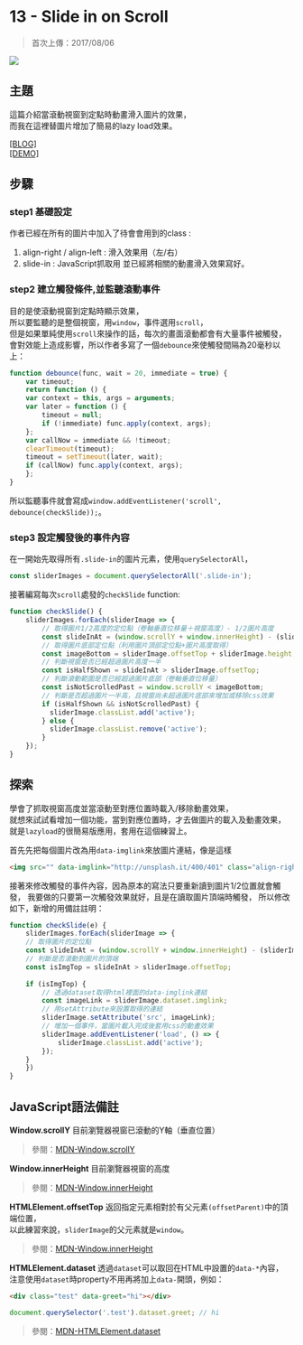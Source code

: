 # 13 - Slide in on Scroll
>首次上傳：2017/08/06

![](https://guahsu.io/2017/08/JavaScript30-13-Slide-in-on-Scroll/demo13.gif)

## **主題**
這篇介紹當滾動視窗到定點時動畫滑入圖片的效果，  
而我在這裡替圖片增加了簡易的lazy load效果。

[[BLOG]](https://guahsu.io/2017/07/JavaScript30-13-Slide-in-on-Scroll/)  
[[DEMO]](https://guahsu.io/JavaScript30/13_Slide-in-on-Scroll/index-GuaHsu.html)

## **步驟**
### step1 基礎設定
作者已經在所有的圖片中加入了待會會用到的class : 
1. align-right / align-left : 滑入效果用（左/右）
2. slide-in : JavaScript抓取用
並已經將相關的動畫滑入效果寫好。

### step2 建立觸發條件,並監聽滾動事件
目的是使滾動視窗到定點時顯示效果，  
所以要監聽的是整個視窗，用`window`，事件選用`scroll`，  
但是如果單純使用`scroll`來操作的話，每次的畫面滾動都會有大量事件被觸發，  
會對效能上造成影響，所以作者多寫了一個`debounce`來使觸發間隔為20毫秒以上：
````javascript
function debounce(func, wait = 20, immediate = true) {
    var timeout;
    return function () {
    var context = this, args = arguments;
    var later = function () {
        timeout = null;
        if (!immediate) func.apply(context, args);
    };
    var callNow = immediate && !timeout;
    clearTimeout(timeout);
    timeout = setTimeout(later, wait);
    if (callNow) func.apply(context, args);
    };
}
````
所以監聽事件就會寫成`window.addEventListener('scroll', debounce(checkSlide));`。  

### step3 設定觸發後的事件內容
在一開始先取得所有`.slide-in`的圖片元素，使用`querySelectorAll`，
````javascript
const sliderImages = document.querySelectorAll('.slide-in');
````
接著編寫每次`scroll`處發的`checkSlide` function:
````javascript
function checkSlide() {
    sliderImages.forEach(sliderImage => {
        // 取得圖片1/2高度的定位點（卷軸垂直位移量＋視窗高度）- 1/2圖片高度
        const slideInAt = (window.scrollY + window.innerHeight) - (sliderImage.height / 2);
        // 取得圖片底部定位點（利用圖片頂部定位點+圖片高度取得）
        const imageBottom = sliderImage.offsetTop + sliderImage.height;
        // 判斷視窗是否已經超過圖片高度一半
        const isHalfShown = slideInAt > sliderImage.offsetTop;
        // 判斷滾動範圍是否已經超過圖片底部（卷軸垂直位移量）
        const isNotScrolledPast = window.scrollY < imageBottom;
        // 判斷是否超過圖片一半高，且視窗尚未超過圖片底部來增加或移除css效果
        if (isHalfShown && isNotScrolledPast) {
          sliderImage.classList.add('active');
        } else {
          sliderImage.classList.remove('active');
        }
    });
}
````

## **探索**
學會了抓取視窗高度並當滾動至對應位置時載入/移除動畫效果，  
就想來試試看增加一個功能，當到對應位置時，才去做圖片的載入及動畫效果，  
就是`lazyload`的很簡易版應用，套用在這個練習上。

首先先把每個圖片改為用`data-imglink`來放圖片連結，像是這樣
````html
<img src="" data-imglink="http://unsplash.it/400/401" class="align-right slide-in">
````

接著來修改觸發的事件內容，因為原本的寫法只要重新讀到圖片1/2位置就會觸發，
我要做的只要第一次觸發效果就好，且是在讀取圖片頂端時觸發，
所以修改如下，新增的用備註註明：
````javascript
function checkSlide(e) {
    sliderImages.forEach(sliderImage => {
    // 取得圖片的定位點
    const slideInAt = (window.scrollY + window.innerHeight) - (sliderImage.height);
    // 判斷是否滾動到圖片的頂端
    const isImgTop = slideInAt > sliderImage.offsetTop;
    
    if (isImgTop) {
        // 透過dataset取得html裡面的data-imglink連結
        const imageLink = sliderImage.dataset.imglink;
        // 用setAttribute來設置取得的連結
        sliderImage.setAttribute('src', imageLink);
        // 增加一個事件，當圖片載入完成後套用css的動畫效果
        sliderImage.addEventListener('load', () => {
            sliderImage.classList.add('active');
        });
    }
    })
}
````

## **JavaScript語法備註**
**Window.scrollY**
目前瀏覽器視窗已滾動的Y軸（垂直位置）
>參閱：[MDN-Window.scrollY](https://developer.mozilla.org/en-US/docs/Web/API/Window/scrollY)

**Window.innerHeight**
目前瀏覽器視窗的高度
>參閱：[MDN-Window.innerHeight](https://developer.mozilla.org/en-US/docs/Web/API/Window/innerHeight)

**HTMLElement.offsetTop**
返回指定元素相對於有父元素`(offsetParent)`中的頂端位置，  
以此練習來說，`sliderImage`的父元素就是`window`。
>參閱：[MDN-Window.innerHeight](https://developer.mozilla.org/en-US/docs/Web/API/Window/innerHeight)

**HTMLElement.dataset**
透過`dataset`可以取回在HTML中設置的`data-*`內容，  
注意使用`dataset`時property不用再將加上`data-`開頭，例如：    
````html
<div class="test" data-greet="hi"></div>
````
````javascript
document.querySelector('.test').dataset.greet; // hi
````
>參閱：[MDN-HTMLElement.dataset](https://developer.mozilla.org/zh-CN/docs/Web/API/HTMLElement/dataset)